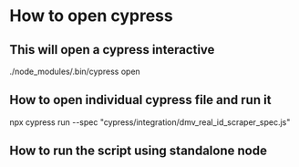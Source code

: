 # How to open cypress
## This will open a cypress interactive
./node_modules/.bin/cypress open

## How to open individual cypress file and run it
npx cypress run --spec "cypress/integration/dmv_real_id_scraper_spec.js"

## How to run the script using standalone node
